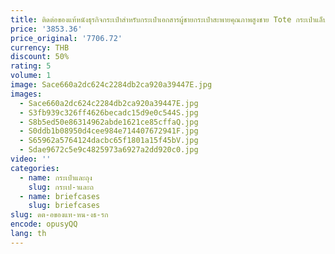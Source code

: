 ```yaml
---
title: ติดต่อของแท้หนังธุรกิจกระเป๋าสําหรับกระเป๋าเอกสารผู้ชายกระเป๋าสะพายคุณภาพสูงชาย Tote กระเป๋าแล็ปท็อปสําหรับ 14 "Macbook Pro
price: '3853.36'
price_original: '7706.72'
currency: THB
discount: 50%
rating: 5
volume: 1
image: Sace660a2dc624c2284db2ca920a39447E.jpg
images:
  - Sace660a2dc624c2284db2ca920a39447E.jpg
  - S3fb939c326ff4626becadc15d9e0c544S.jpg
  - S8b5ed50e86314962abde1621ce85cffaQ.jpg
  - S0ddb1b08950d4cee984e714407672941F.jpg
  - S65962a5764124dacbc65f1801a15f45bV.jpg
  - Sdae9672c5e9c4825973a6927a2dd920c0.jpg
video: ''
categories:
  - name: กระเป๋าและถุง
    slug: กระเป-าและถ
  - name: briefcases
    slug: briefcases
slug: ดต-อของแท-หน-งธ-รก
encode: opusyQQ
lang: th
---
```

  